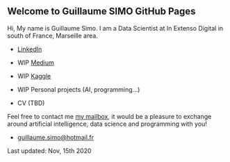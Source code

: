 ## Welcome to Guillaume SIMO GitHub Pages

Hi, 
My name is Guillaume Simo. I am a Data Scientist at In Extenso Digital in south of France, Marseille area.


* [LinkedIn](https://www.linkedin.com/in/guillaume-simo-b16b94123/)

* WIP [Medium](https://medium.com/@guillaume.simo)

* WIP [Kaggle](https://www.kaggle.com/guillaumes)

* WIP Personal projects (AI, programming...)

* CV (TBD)

Feel free to contact me [my mailbox](mailto:guillaume.simo@hotmail.fr?subject=[GitHub]%20your-subject), it would be a pleasure to exchange around artificial intelligence, data science and programming with you!


* [guillaume.simo@hotmail.fr](mailto:guillaume.simo@hotmail.fr?subject=[GitHub]%20your-subject)

Last updated: Nov, 15th 2020
